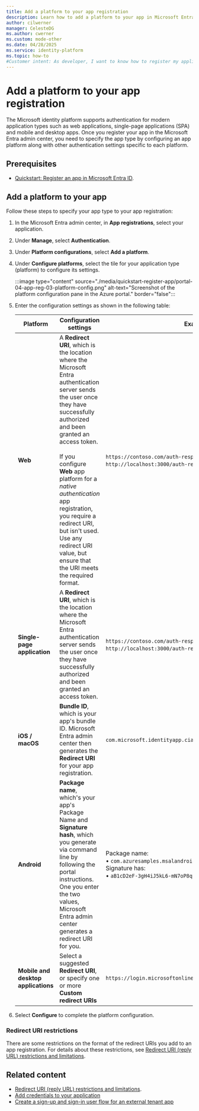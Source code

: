 ```yaml
---
title: Add a platform to your app registration
description: Learn how to add a platform to your app in Microsoft Entra to securely handle authentication tokens and enhance your application's security.
author: cilwerner
manager: CelesteDG
ms.author: cwerner
ms.custom: mode-other
ms.date: 04/28/2025
ms.service: identity-platform
ms.topic: how-to
#Customer intent: As developer, I want to know how to register my application in Microsoft Entra tenant. I want to understand the additional configurations to help make my application secure. 
---
```


# Add a platform to your app registration

The Microsoft identity platform supports authentication for modern application types such as web applications, single-page applications (SPA) and mobile and desktop apps. Once you register your app in the Microsoft Entra admin center, you need to specify the app type by configuring an app platform along with other authentication settings specific to each platform.

## Prerequisites

* [Quickstart: Register an app in Microsoft Entra ID](quickstart-register-app.md).

## Add a platform to your app

Follow these steps to specify your app type to your app registration:

1. In the Microsoft Entra admin center, in **App registrations**, select your application.
1. Under **Manage**, select **Authentication**.
1. Under **Platform configurations**, select **Add a platform**.
1. Under **Configure platforms**, select the tile for your application type (platform) to configure its settings.

   :::image type="content" source="./media/quickstart-register-app/portal-04-app-reg-03-platform-config.png" alt-text="Screenshot of the platform configuration pane in the Azure portal." border="false":::

1. Enter the configuration settings as shown in the following table:

   | Platform  | Configuration settings | Example |
   | --------- |------------------------|---------|
   | **Web**   | A **Redirect URI**, which is the location where the Microsoft Entra authentication server sends the user once they have successfully authorized and been granted an access token. <br> <br> If you configure **Web** app platform for a *native authentication* app registration, you require a redirect URI, but isn't used. Use any redirect URI value, but ensure that the URI meets the required format. |`https://contoso.com/auth-response`  or <br> `http://localhost:3000/auth-response` if you run your app locally.   |
   | **Single-page application** | A **Redirect URI**, which is the location where the Microsoft Entra authentication server sends the user once they have successfully authorized and been granted an access token. | `https://contoso.com/auth-response`  or <br> `http://localhost:3000/auth-response` if you run your app locally.|
   | **iOS / macOS** | **Bundle ID**, which is your app's bundle ID. Microsoft Entra admin center then generates the **Redirect URI** for your app registration.| `com.microsoft.identityapp.ciam.MSALiOS`. |
   | **Android** | **Package name**, which's your app's  Package Name and **Signature hash**, which you generate via command line by following the portal instructions. One you enter the two values, Microsoft Entra admin center generates a redirect URI for you. | Package name: <br>&#8226; `com.azuresamples.msalandroidapp` <br> Signature has: <br>&#8226; `aB1cD2eF-3gH4iJ5kL6-mN7oP8qR=`. |
   | **Mobile and desktop applications** | Select a suggested **Redirect URI**, or specify one or more **Custom redirect URIs** | `https://login.microsoftonline.com/common/oauth2/nativeclient` |

1. Select **Configure** to complete the platform configuration.

### Redirect URI restrictions

There are some restrictions on the format of the redirect URIs you add to an app registration. For details about these restrictions, see [Redirect URI (reply URL) restrictions and limitations](./reply-url.md).

## Related content

- [Redirect URI (reply URL) restrictions and limitations](./reply-url.md).
- [Add credentials to your application](how-to-add-credentials.md)
- [Create a sign-up and sign-in user flow for an external tenant app](../external-id/customers/how-to-user-flow-sign-up-sign-in-customers.md)